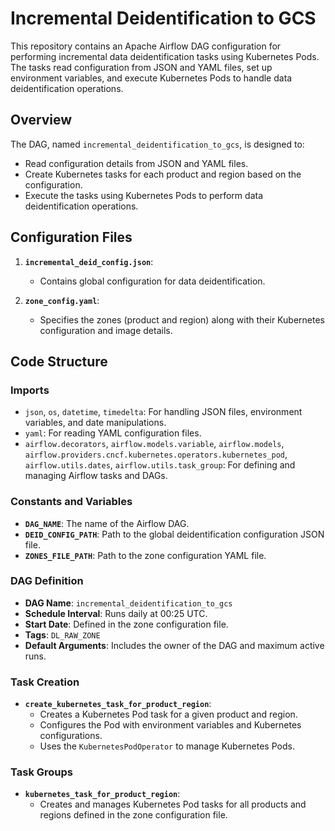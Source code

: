 # Incremental Deidentification to GCS

This repository contains an Apache Airflow DAG configuration for performing incremental data deidentification tasks using Kubernetes Pods. The tasks read configuration from JSON and YAML files, set up environment variables, and execute Kubernetes Pods to handle data deidentification operations.

## Overview

The DAG, named `incremental_deidentification_to_gcs`, is designed to:

- Read configuration details from JSON and YAML files.
- Create Kubernetes tasks for each product and region based on the configuration.
- Execute the tasks using Kubernetes Pods to perform data deidentification operations.

## Configuration Files

1. **`incremental_deid_config.json`**:
   - Contains global configuration for data deidentification.

2. **`zone_config.yaml`**:
   - Specifies the zones (product and region) along with their Kubernetes configuration and image details.

## Code Structure

### Imports

- `json`, `os`, `datetime`, `timedelta`: For handling JSON files, environment variables, and date manipulations.
- `yaml`: For reading YAML configuration files.
- `airflow.decorators`, `airflow.models.variable`, `airflow.models`, `airflow.providers.cncf.kubernetes.operators.kubernetes_pod`, `airflow.utils.dates`, `airflow.utils.task_group`: For defining and managing Airflow tasks and DAGs.

### Constants and Variables

- **`DAG_NAME`**: The name of the Airflow DAG.
- **`DEID_CONFIG_PATH`**: Path to the global deidentification configuration JSON file.
- **`ZONES_FILE_PATH`**: Path to the zone configuration YAML file.

### DAG Definition

- **DAG Name**: `incremental_deidentification_to_gcs`
- **Schedule Interval**: Runs daily at 00:25 UTC.
- **Start Date**: Defined in the zone configuration file.
- **Tags**: `DL_RAW_ZONE`
- **Default Arguments**: Includes the owner of the DAG and maximum active runs.

### Task Creation

- **`create_kubernetes_task_for_product_region`**:
  - Creates a Kubernetes Pod task for a given product and region.
  - Configures the Pod with environment variables and Kubernetes configurations.
  - Uses the `KubernetesPodOperator` to manage Kubernetes Pods.

### Task Groups

- **`kubernetes_task_for_product_region`**:
  - Creates and manages Kubernetes Pod tasks for all products and regions defined in the zone configuration file.
